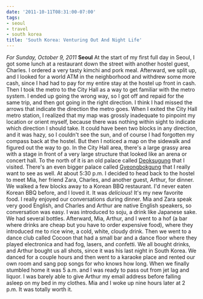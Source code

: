 ```yaml
---
date: '2011-10-11T08:31:00-07:00'
tags:
- seoul
- travel
- south korea
title: 'South Korea: Venturing Out And Night Life'
---
```


*For Sunday, October 9, 2011* **Seoul** At the start of my first full day in Seoul, I got some lunch at a restaurant down the street with another hostel guest, Charles. I ordered a very tasty kimchi and pork meal. Afterward, we split up, and I looked for a world ATM in the neighborhood and withdrew some more cash, since I had had to pay for my entire stay at the hostel up front in cash. Then I took the metro to the City Hall as a way to get familiar with the metro system. I ended up going the wrong way, so I got off and repaid for the same trip, and then got going in the right direction. I think I had missed the arrows that indicate the direction the metro goes. When I exited the City Hall metro station, I realized that my map was grossly inadequate to pinpoint my location or orient myself, because there was nothing within sight to indicate which direction I should take. It could have been two blocks in any direction, and it was hazy, so I couldn't see the sun, and of course I had forgotten my compass back at the hostel. But then I noticed a map on the sidewalk and figured out the way to go. In the City Hall area, there's a large grassy area with a stage in front of a very large structure that looked like an arena or concert hall. To the north of it is an old palace called [Deoksugung](http://www.google.com/search?rlz=1C1SKPL_enKR426KR426&q;=Deoksugung&hl;=en&um;=1&ie;=UTF-8&tbm;=isch&source;=og&sa;=N&tab;=wi&biw;=1600&bih;=785) that I visited. There's an even bigger palace called [Gyeongbokgung](http://www.google.com/search?pq=gyeong+palace&hl;=en&cp;=13&gs;_id=1w&xhr;=t&q;=gyeongbokgung&newwindow;=1&rlz;=1C1SKPL_enKR426KR426&gs;_upl=&bav;=on.2,or.r_gc.r_pw.,cf.osb&biw;=1600&bih;=785&um;=1&ie;=UTF-8&tbm;=isch&source;=og&sa;=N&tab;=wi) that I really want to see as well. At about 5:30 p.m. I decided to head back to the hostel to meet Mia, her friend Zara, Charles, and another guest, Arthur, for dinner. We walked a few blocks away to a Korean BBQ restaurant. I'd never eaten Korean BBQ before, and I loved it. It was *delicious*! It's my new favorite food. I really enjoyed our conversations during dinner. Mia and Zara speak very good English, and Charles and Arthur are native English speakers, so conversation was easy. I was introduced to soju, a drink like Japanese sake. We had several bottles. Afterward, Mia, Arthur, and I went to a hof (a bar where drinks are cheap but you have to order expensive food), where they introduced me to rice wine, a cold, white, cloudy drink. Then we went to a dance club called Cocoon that had a small bar and a dance floor where they played electronica and had fog, lasers, and confetti. We all bought drinks, and Arthur bought us all shots, since it was his last night in South Korea. We danced for a couple hours and then went to a karaoke place and rented our own room and sang pop songs for who knows how long. When we finally stumbled home it was 5 a.m. and I was ready to pass out from jet lag and liquor. I was barely able to give Arthur my email address before falling asleep on my bed in my clothes. Mia and I woke up nine hours later at 2 p.m. It was totally worth it.
